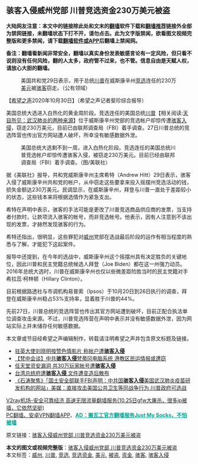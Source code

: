  <h2>骇客入侵威州党部 川普竞选资金230万美元被盗</h2> <p class="notice"><b>大陆网友注意：本文中的链接除此处和文末的<a href="https://github.com/bannedbook/fanqiang" >翻墙</a>软件下载和<a href="https://github.com/killgcd/justmysocks/blob/master/README.md">翻墙推荐</a>链接外全部为禁网链接，未翻墙状态下打不开，请勿点击。此为文字版禁闻，欲看图文视频完整版和更多禁闻，请下载<a href="https://github.com/bannedbook/fanqiang">翻墙软件或APP</a>后翻墙上禁闻网。</p><p>备注：翻墙看新闻非常安全，翻墙以真实身份发表敏感言论有一定风险，但只看不说则没有任何风险，翻的人太多，政府管不过来，也不管。信息自由是天赋人权，请放心大胆的翻墙。</b></p>  <div class="entry"> <figure><figcaption>美国共和党29日表示，用于总统<a href="https://www.bannedbook.org/bnews/tag/%e5%b7%9d%e6%99%ae/" class="st_tag internal_tag" rel="tag" title="标签 川普 下的日志">川普</a>在威斯康辛州<a href="https://www.bannedbook.org/bnews/tag/%E7%AB%9E%E9%80%89/" class="st_tag internal_tag" rel="tag" title="标签 竞选 下的日志">竞选</a>连任的230万<a href="https://www.bannedbook.org/bnews/tag/%e7%be%8e%e5%85%83/" class="st_tag internal_tag" rel="tag" title="标签 美元 下的日志">美元</a>被<a href="https://www.bannedbook.org/bnews/tag/%e9%aa%87%e5%ae%a2/" class="st_tag internal_tag" rel="tag" title="标签 骇客 下的日志">骇客</a>窃走。（公有领域）</figcaption></figure> <p>【<span class='wp_keywordlink_affiliate'><a href="https://www.soundofhope.org" title="希望之声" target="_blank">希望之声</a></span>2020年10月30日】（希望之声记者斐珍综合报导）</p> <p>美国总统大选进入白热化的黄金周阶段。竞选连任的美国总统<span class='wp_keywordlink'><a href="https://www.bannedbook.org/bnews/comments/20200816/1381118.html" title="天目所见：川普将再赢总统大选 共和党掌参众两院" target="_blank">川普</a></span>【相关阅读:<a href='https://www.bannedbook.org/bnews/comments/20200816/1381123.html' target='_blank'>天目所见：武汉肺炎的两种来源</a>】位于威斯康辛州党部的竞选帐户却惊传遭<a href="https://www.bannedbook.org/bnews/tag/%E9%AA%87%E5%AE%A2%E5%85%A5%E4%BE%B5/" class="st_tag internal_tag" rel="tag" title="标签 骇客入侵 下的日志">骇客入侵</a>，窃走230万美元，目前已由联邦调查局（FBI）着手调查。27日川普总统的竞选阵营也传出官方网站遭人破坏，所幸没有敏感数据外泄。</p> <figure><figcaption>美国总统大选剩不到一周，进入白热化阶段。竞选连任的美国总统川普竞选帐户却惊传遭骇客入侵，被窃走230万美元。目前已经由联邦调查局（FBI）着手调查。（图/美联社）</figcaption></figure> <p>据《美联社》报导，共和党威斯康辛州主席希特（Andrew Hitt）29日表示，骇客入侵了威斯康辛州共和党的帐户，从中窃走这些要拿来投入摇摆州竞选活动的钱，损失金额达230万美元。民调显示，在威斯康辛州，拜登与川普一直处于差距较小的状态，这些钱本来将根据选情作为紧急支出。</p>  <p>希特在声明中表示，骇客的手法可能是更改了川普竞选商品供应商的发票，当支持者付款时，让款项流入骇客的帐号，而非竞选帐号。他表示，因有人注意到不该出现的发票，才赫然发现骇客的行为。</p> <p>希特还指出，很明显，这些罪犯对<a href="https://www.bannedbook.org/bnews/tag/%E5%A8%81%E5%B7%9E/" class="st_tag internal_tag" rel="tag" title="标签 威州 下的日志">威州</a>党部在选战最后阶段的运作有相当程度的熟悉与了解，才能犯下这起案件。</p> <p>报导中还提到，在今年的选战中，威斯康辛州这个摇摆州具有决定胜负的关键地位，因此川普和民主党籍总统候选人拜登（Joe Biden）都在这一州强力动员。2016年总统大选时，川普在威斯康辛州也仅以些微差距险胜当时的民主党籍对手希拉蕊‧柯林顿（Hillary Clinton）。</p>  <p>目前根据路透社与市调机构易普索（Ipsos）于10月20日到26日执行的调查，拜登在威斯康辛州稳占53%支持率，显着胜于川普的44%。</p> <p>先前27日，川普总统的竞选阵营也传出其官方网站遭到破坏，目前正配合执法单位调查攻击来源。不过，川普竞选阵营在声明中表示并没有敏感数据外泄，因为网站实际上并未储存任何敏感数据。</p> <p>本文章或节目经希望之声编辑制作，转载请注明希望之声并包含原文标题及链接。</p>  <ul class='op-related-articles' title='相关阅读'> <li><a href='https://www.bannedbook.org/bnews/baitai/20200910/1394246.html' target='_blank'>驻英大使刘晓明按赞色情影片 称帐户遭<b>骇客入侵</b></a></li> <li><a href='https://www.bannedbook.org/bnews/comments/20200730/1370595.html' target='_blank'>【梵中会谈】中共<b>骇客入侵</b>梵蒂冈电脑系统  港教区民运情报或遭窃</a></li> <li><a href='https://www.bannedbook.org/bnews/cnnews/20200611/1342853.html' target='_blank'>任天堂资安漏洞 共30万玩家帐号遭<b>骇客入侵</b></a></li> <li><a href='https://www.bannedbook.org/bnews/headline/20200519/1330651.html' target='_blank'>台湾总统府遭<b>骇客入侵</b> 文件遭变造后散布</a></li> <li><a href='https://www.bannedbook.org/bnews/bannedvideo/20200514/1328269.html' target='_blank'>《石涛聚焦》「国土安全部联手FBI声明：中共国<b>骇客入侵</b>美国武汉肺炎疫苗研发机构的网站」美媒：直接攻击美国公共卫生等同战争行为 川普政府可选战 </a></li> </ul> <p class="texttj"> <a href="https://www.bannedbook.org/forum23/topic22702.html" target="_blank">V2ray机场-安全可靠经济 高速无限流量翻墙服务(10.25日gfw大屠杀，很多ip被墙，它依然坚挺)</a><br/> <a href="https://github.com/bannedbook/fanqiang/wiki/%E7%A6%81%E9%97%BB%E7%BD%91%E5%AE%89%E5%8D%93%E7%BF%BB%E5%A2%99%E6%96%B0%E9%97%BBAPP" target="_blank">PC翻墙、安卓VPN翻墙APP</a>、<span onclick="window.open('https://github.com/killgcd/justmysocks/blob/master/README.md')" style="font-weight:bold;color:#00A191;cursor:pointer;text-decoration:underline;outline:none">AD：搬瓦工官方翻墙服务Just My Socks，不怕被墙</span></p><p>原文链接：<a class="src_link"  href="https://www.soundofhope.org/post/437530" target="_blank">骇客入侵威州党部 川普竞选资金230万美元被盗</a></p><a name='sharetosocial'></a>       <div><b>本文的图文或视频完整版</b>：<a href='https://www.bannedbook.org/bnews/comments/20201030/1422815.html'>骇客入侵威州党部 川普竞选资金230万美元被盗</a></div>  </div><!--END ENTRY--> <div class="postfooter"> <div>本文标签：<a href="https://www.bannedbook.org/bnews/tag/%E5%A8%81%E5%B7%9E/" rel="tag">威州</a>, <a href="https://www.bannedbook.org/bnews/tag/%e5%b7%9d%e6%99%ae/" rel="tag">川普</a>, <a href="https://www.bannedbook.org/bnews/tag/%E7%AB%9E%E9%80%89/" rel="tag">竞选</a>, <a href="https://www.bannedbook.org/bnews/tag/%E7%AB%9E%E9%80%89%E8%B5%84%E9%87%91/" rel="tag">竞选资金</a>, <a href="https://www.bannedbook.org/bnews/tag/%e7%be%8e%e5%85%83/" rel="tag">美元</a>, <a href="https://www.bannedbook.org/bnews/tag/%E8%A2%AB%E7%9B%97/" rel="tag">被盗</a>, <a href="https://www.bannedbook.org/bnews/tag/%E8%B5%84%E9%87%91/" rel="tag">资金</a>, <a href="https://www.bannedbook.org/bnews/tag/%e9%aa%87%e5%ae%a2/" rel="tag">骇客</a>, <a href="https://www.bannedbook.org/bnews/tag/%E9%AA%87%E5%AE%A2%E5%85%A5%E4%BE%B5/" rel="tag">骇客入侵</a></div>  </div><!--END POSTFOOTER--> 